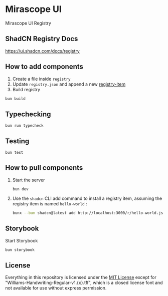 # Mirascope UI

Mirascope UI Registry

## ShadCN Registry Docs

https://ui.shadcn.com/docs/registry

## How to add components

1. Create a file inside `registry`
2. Update `registry.json` and append a new [registry-item](https://ui.shadcn.com/docs/registry/registry-item-json)
3. Build registry

```bash
bun build
```

## Typechecking

`bun run typecheck`

## Testing

`bun test`

## How to pull components

1. Start the server

   `bun dev`

2. Use the `shadcn` CLI add command to install a registry item, assuming the registry item is named `hello-world` :

   ```bash
   bunx --bun shadcn@latest add http://localhost:3000/r/hello-world.json
   ```

## Storybook

Start Storybook

```bash
bun storybook
```

## License

Everything in this repository is licensed under the [MIT License](https://github.com/Mirascope/ui/blob/main/LICENSE) except for "Williams-Handwriting-Regular-v1.{x}.tff", which is a closed license font and not available for use without express permission.
